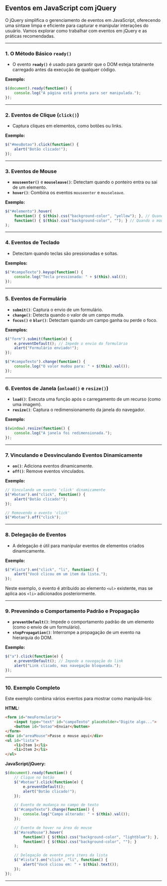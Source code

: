 ## **Eventos em JavaScript com jQuery**

O jQuery simplifica o gerenciamento de eventos em JavaScript, oferecendo uma sintaxe limpa e eficiente para capturar e manipular interações do usuário. Vamos explorar como trabalhar com eventos em jQuery e as práticas recomendadas.

---

### 1. **O Método Básico `ready()`**
- O evento **`ready()`** é usado para garantir que o DOM esteja totalmente carregado antes da execução de qualquer código.

**Exemplo:**
```javascript
$(document).ready(function() {
    console.log("A página está pronta para ser manipulada.");
});
```

---

### 2. **Eventos de Clique (`click()`)**
- Captura cliques em elementos, como botões ou links.

**Exemplo:**
```javascript
$("#meuBotao").click(function() {
    alert("Botão clicado!");
});
```

---

### 3. **Eventos de Mouse**
- **`mouseenter()`** e **`mouseleave()`**: Detectam quando o ponteiro entra ou sai de um elemento.
- **`hover()`**: Combina os eventos `mouseenter` e `mouseleave`.

**Exemplo:**
```javascript
$("#elemento").hover(
    function() { $(this).css("background-color", "yellow"); }, // Quando o mouse entra
    function() { $(this).css("background-color", ""); } // Quando o mouse sai
);
```

---

### 4. **Eventos de Teclado**
- Detectam quando teclas são pressionadas e soltas.

**Exemplos:**
```javascript
$("#campoTexto").keyup(function() {
    console.log("Tecla pressionada: " + $(this).val());
});
```

---

### 5. **Eventos de Formulário**
- **`submit()`**: Captura o envio de um formulário.
- **`change()`**: Detecta quando o valor de um campo muda.
- **`focus()`** e **`blur()`**: Detectam quando um campo ganha ou perde o foco.

**Exemplos:**
```javascript
$("form").submit(function(e) {
    e.preventDefault(); // Impede o envio do formulário
    alert("Formulário enviado!");
});

$("#campoTexto").change(function() {
    console.log("O valor mudou para: " + $(this).val());
});
```

---

### 6. **Eventos de Janela (`onload()` e `resize()`)**
- **`load()`**: Executa uma função após o carregamento de um recurso (como uma imagem).
- **`resize()`**: Captura o redimensionamento da janela do navegador.

**Exemplo:**
```javascript
$(window).resize(function() {
    console.log("A janela foi redimensionada.");
});
```

---

### 7. **Vinculando e Desvinculando Eventos Dinamicamente**
- **`on()`**: Adiciona eventos dinamicamente.
- **`off()`**: Remove eventos vinculados.

**Exemplo:**
```javascript
// Vinculando um evento 'click' dinamicamente
$("#botao").on("click", function() {
    alert("Botão clicado!");
});

// Removendo o evento 'click'
$("#botao").off("click");
```

---

### 8. **Delegação de Eventos**
- A delegação é útil para manipular eventos de elementos criados dinamicamente.

**Exemplo:**
```javascript
$("#lista").on("click", "li", function() {
    alert("Você clicou em um item da lista.");
});
```

Neste exemplo, o evento é atribuído ao elemento `<ul>` existente, mas se aplica aos `<li>` adicionados posteriormente.

---

### 9. **Prevenindo o Comportamento Padrão e Propagação**
- **`preventDefault()`**: Impede o comportamento padrão de um elemento (como o envio de um formulário).
- **`stopPropagation()`**: Interrompe a propagação de um evento na hierarquia do DOM.

**Exemplo:**
```javascript
$("a").click(function(e) {
    e.preventDefault(); // Impede a navegação do link
    alert("Link clicado, mas navegação bloqueada.");
});
```

---

### 10. **Exemplo Completo**
Este exemplo combina vários eventos para mostrar como manipulá-los:

**HTML:**
```html
<form id="meuFormulario">
    <input type="text" id="campoTexto" placeholder="Digite algo...">
    <button id="botao">Enviar</button>
</form>
<div id="areaMouse">Passe o mouse aqui</div>
<ul id="lista">
    <li>Item 1</li>
    <li>Item 2</li>
</ul>
```

**JavaScript/jQuery:**
```javascript
$(document).ready(function() {
    // Clique no botão
    $("#botao").click(function(e) {
        e.preventDefault();
        alert("Botão clicado!");
    });

    // Evento de mudança no campo de texto
    $("#campoTexto").change(function() {
        console.log("Campo alterado: " + $(this).val());
    });

    // Evento de hover na área do mouse
    $("#areaMouse").hover(
        function() { $(this).css("background-color", "lightblue"); },
        function() { $(this).css("background-color", ""); }
    );

    // Delegação de evento para itens da lista
    $("#lista").on("click", "li", function() {
        alert("Você clicou em: " + $(this).text());
    });
});
```

---